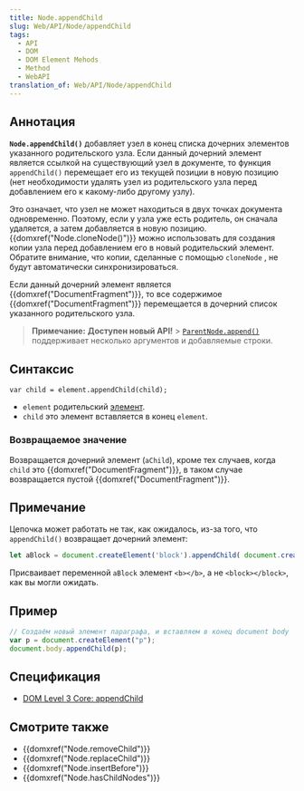```yaml
---
title: Node.appendChild
slug: Web/API/Node/appendChild
tags:
  - API
  - DOM
  - DOM Element Mehods
  - Method
  - WebAPI
translation_of: Web/API/Node/appendChild
---
```


## Аннотация

**`Node.appendChild()`** добавляет узел в конец списка дочерних элементов указанного родительского узла. Если данный дочерний элемент является ссылкой на существующий узел в документе, то функция `appendChild()` перемещает его из текущей позиции в новую позицию (нет необходимости удалять узел из родительского узла перед добавлением его к какому-либо другому узлу).

Это означает, что узел не может находиться в двух точках документа одновременно. Поэтому, если у узла уже есть родитель, он сначала удаляется, а затем добавляется в новую позицию. {{domxref("Node.cloneNode()")}} можно использовать для создания копии узла перед добавлением его в новый родительский элемент. Обратите внимание, что копии, сделанные с помощью `cloneNode` , не будут автоматически синхронизироваться.

Если данный дочерний элемент является {{domxref("DocumentFragment")}}, то все содержимое {{domxref("DocumentFragment")}} перемещается в дочерний список указанного родительского узла.

> **Примечание:** **Доступен новый API!** > [`ParentNode.append()`](/ru/docs/Web/API/ParentNode/append) поддерживает несколько аргументов и добавляемые строки.

## Синтаксис

```
var child = element.appendChild(child);
```

- `element` родительский [элемент](/ru/docs/DOM/element).
- `child` это элемент вставляется в конец `element`.

### Возвращаемое значение

Возвращается дочерний элемент (`aChild`), кроме тех случаев, когда `child` это {{domxref("DocumentFragment")}}, в таком случае возвращается пустой {{domxref("DocumentFragment")}}.

## Примечание

Цепочка может работать не так, как ожидалось, из-за того, что `appendChild()` возвращает дочерний элемент:

```js
let aBlock = document.createElement('block').appendChild( document.createElement('b') );
```

Присваивает переменной `aBlock` элемент `<b></b>`, а не `<block></block>`, как вы могли ожидать.

## Пример

```js
// Создаём новый элемент параграфа, и вставляем в конец document body
var p = document.createElement("p");
document.body.appendChild(p);
```

## Спецификация

- [DOM Level 3 Core: appendChild](http://www.w3.org/TR/DOM-Level-3-Core/core.html#ID-184E7107)

## Смотрите также

- {{domxref("Node.removeChild")}}
- {{domxref("Node.replaceChild")}}
- {{domxref("Node.insertBefore")}}
- {{domxref("Node.hasChildNodes")}}
